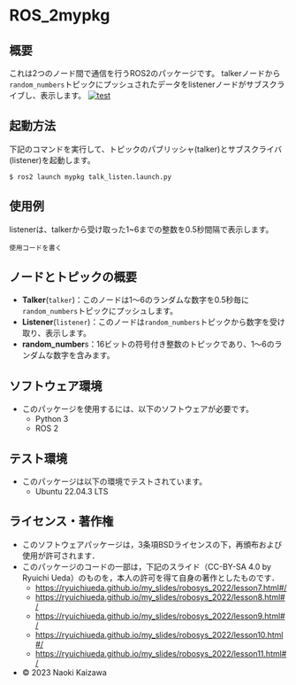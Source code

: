 # ROS_2mypkg
## 概要
これは2つのノード間で通信を行うROS2のパッケージです。
talkerノードから``random_numbers``トピックにプッシュされたデータをlistenerノードがサブスクライブし、表示します。
[![test](https://github.com/naoki0115-cyber/robosys2023/actions/workflows/test.yml/badge.svg)](https://github.com/naoki0115-cyber/robosys2023/actions/workflows/test.yml)
## 起動方法
下記のコマンドを実行して、トピックのパブリッシャ(talker)とサブスクライバ(listener)を起動します。
```
$ ros2 launch mypkg talk_listen.launch.py
```
## 使用例
listenerは、talkerから受け取った1~6までの整数を0.5秒間隔で表示します。
```
使用コードを書く
```
## ノードとトピックの概要
* **Talker**(``talker``)：このノードは1～6のランダムな数字を0.5秒毎に``random_numbers``トピックにプッシュします。
* **Listener**(``listener``)：このノードは``random_numbers``トピックから数字を受け取り、表示します。
* **random_number**s：16ビットの符号付き整数のトピックであり、1～6のランダムな数字を含みます。
## ソフトウェア環境
* このパッケージを使用するには、以下のソフトウェアが必要です。
	* Python 3
	* ROS 2
## テスト環境
* このパッケージは以下の環境でテストされています。
	* Ubuntu 22.04.3 LTS
## ライセンス・著作権
* このソフトウェアパッケージは，3条項BSDライセンスの下，再頒布および使用が許可されます．
* このパッケージのコードの一部は，下記のスライド（CC-BY-SA 4.0 by Ryuichi Ueda）のものを，本人の許可を得て自身の著作としたものです．
	* https://ryuichiueda.github.io/my_slides/robosys_2022/lesson7.html#/
	* https://ryuichiueda.github.io/my_slides/robosys_2022/lesson8.html#/
	* https://ryuichiueda.github.io/my_slides/robosys_2022/lesson9.html#/
	* https://ryuichiueda.github.io/my_slides/robosys_2022/lesson10.html#/
	* https://ryuichiueda.github.io/my_slides/robosys_2022/lesson11.html#/
* © 2023 Naoki Kaizawa
